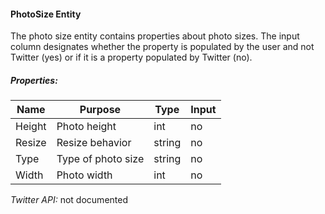 #### PhotoSize Entity

The photo size entity contains properties about photo sizes. The input column designates whether the property is populated by the user and not Twitter (yes) or if it is a property populated by Twitter (no).

##### Properties:

| Name | Purpose | Type | Input |
|------|---------|------|-------|
| Height | Photo height | int | no |
| Resize | Resize behavior | string | no |
| Type | Type of photo size | string | no |
| Width | Photo width | int | no |

*Twitter API:* not documented
